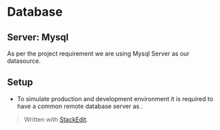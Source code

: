
# Database
## Server: Mysql
As per the project requirement we are using Mysql Server as our datasource.

## Setup
- To simulate production and development environment it is required to have a common remote database server as .

> Written with [StackEdit](https://stackedit.io/).
<!--stackedit_data:
eyJoaXN0b3J5IjpbLTY5MTQzNTY4MV19
-->